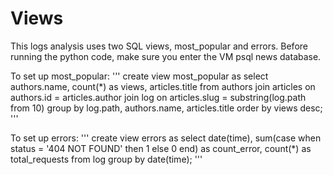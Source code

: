 # Views

This logs analysis uses two SQL views, most_popular and errors.  Before running the python code, make sure you enter the VM psql news database. 

To set up most_popular:
'''
create view most_popular as
select authors.name, count(*) as views, articles.title
from authors join articles on authors.id = articles.author
join log on articles.slug = substring(log.path from 10)
group by log.path, authors.name, articles.title
order by views desc;
'''

To set up errors:
'''
create view errors as
select date(time), sum(case when status = '404 NOT FOUND' then 1 else 0 end) as count_error, count(*) as total_requests
from log
group by date(time);
'''


